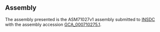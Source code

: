 

Assembly
--------

The assembly presented is the ASM71027v1 assembly submitted to
[INSDC](http://www.insdc.org) with the assembly accession
[GCA\_000710275.1](http://www.ebi.ac.uk/ena/data/view/GCA_000710275.1).
